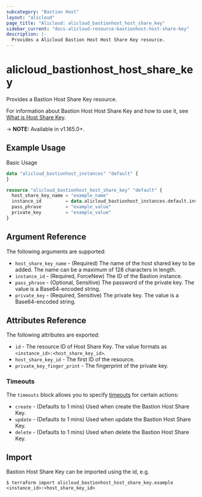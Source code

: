 ```yaml
---
subcategory: "Bastion Host"
layout: "alicloud"
page_title: "Alicloud: alicloud_bastionhost_host_share_key"
sidebar_current: "docs-alicloud-resource-bastionhost-host-share-key"
description: |-
  Provides a Alicloud Bastion Host Host Share Key resource.
---
```


# alicloud\_bastionhost\_host\_share\_key

Provides a Bastion Host Share Key resource.

For information about Bastion Host Host Share Key and how to use it, see [What is Host Share Key](https://www.alibabacloud.com/help/en/bastion-host/latest/createhostsharekey).

-> **NOTE:** Available in v1.165.0+.

## Example Usage

Basic Usage

```terraform
data "alicloud_bastionhost_instances" "default" {
}

resource "alicloud_bastionhost_host_share_key" "default" {
  host_share_key_name = "example_name"
  instance_id         = data.alicloud_bastionhost_instances.default.instances.0.id
  pass_phrase         = "example_value"
  private_key         = "example_value"
}
```

## Argument Reference

The following arguments are supported:

* `host_share_key_name` - (Required) The name of the host shared key to be added. The name can be a maximum of 128 characters in length.
* `instance_id` - (Required, ForceNew) The ID of the Bastion instance.
* `pass_phrase` - (Optional, Sensitive) The password of the private key. The value is a Base64-encoded string.
* `private_key` - (Required, Sensitive) The private key. The value is a Base64-encoded string.

## Attributes Reference

The following attributes are exported:

* `id` - The resource ID of Host Share Key. The value formats as `<instance_id>:<host_share_key_id>`.
* `host_share_key_id` - The first ID of the resource.
* `private_key_finger_print` - The fingerprint of the private key.

### Timeouts

The `timeouts` block allows you to specify [timeouts](https://www.terraform.io/docs/configuration-0-11/resources.html#timeouts) for certain actions:

* `create` - (Defaults to 1 mins) Used when create the Bastion Host Share Key.
* `update` - (Defaults to 1 mins) Used when update the Bastion Host Share Key.
* `delete` - (Defaults to 1 mins) Used when delete the Bastion Host Share Key.


## Import

Bastion Host Share Key can be imported using the id, e.g.

```shell
$ terraform import alicloud_bastionhost_host_share_key.example <instance_id>:<host_share_key_id>
```